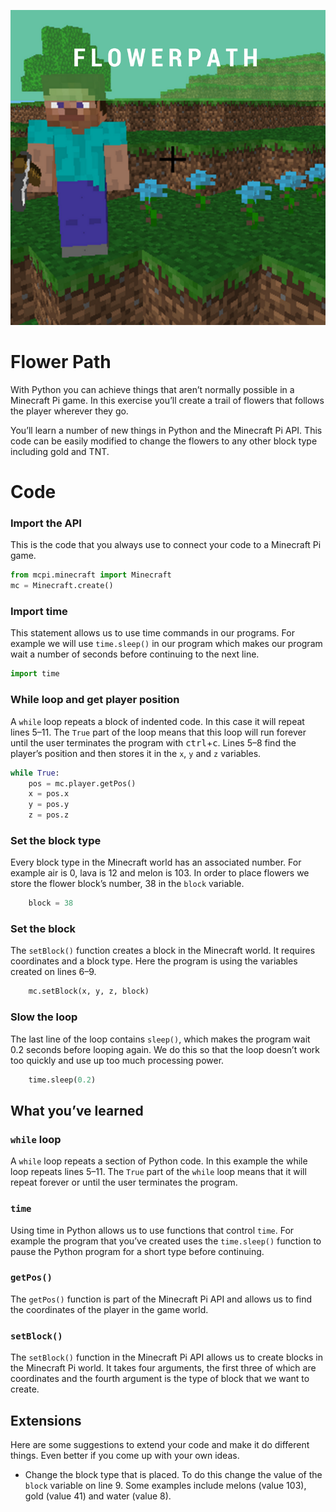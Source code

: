 <div class="intro">

![title cover](/images/covers/2.png)

# Flower Path

With Python you can achieve things that aren’t normally possible in a Minecraft Pi game. In this exercise you’ll create a trail of flowers that follows the player wherever they go.

You’ll learn a number of new things in Python and the Minecraft Pi API. This code can be easily modified to change the flowers to any other block type including gold and TNT.

</div>

<div class="recipe-code">

# Code

<div class="recipe-code-section">

### Import the API

This is the code that you always use to connect your code to a Minecraft Pi game.

```py
from mcpi.minecraft import Minecraft
mc = Minecraft.create()
```

</div>
<div class="recipe-code-section">

### Import time

This statement allows us to use time commands in our programs. For example we will use `time.sleep()` in our program which makes our program wait a number of seconds before continuing to the next line.

```py
import time
```

</div>
<div class="recipe-code-section">

### While loop and get player position

A `while` loop repeats a block of indented code. In this case it will repeat lines 5–11. The `True` part of the loop means that this loop will run forever until the user terminates the program with <kbd>ctrl</kbd>+<kbd>c</kbd>. Lines 5–8 find the player’s position and then stores it in the `x`, `y` and `z` variables.

```py
while True:
    pos = mc.player.getPos()
    x = pos.x
    y = pos.y
    z = pos.z
```

</div>
<div class="recipe-code-section">

### Set the block type

Every block type in the Minecraft world has an associated number. For example air is 0, lava is 12 and melon is 103. In order to place flowers we store the flower block’s number, 38 in the `block` variable.

```py
    block = 38
```

</div>
<div class="recipe-code-section">

### Set the block

The `setBlock()` function creates a block in the Minecraft world. It requires coordinates and a block type. Here the program is using the variables created on lines 6–9.

```py
    mc.setBlock(x, y, z, block)
```

</div>
<div class="recipe-code-section">

### Slow the loop

The last line of the loop contains `sleep()`, which makes the program wait 0.2 seconds before looping again. We do this so that the loop doesn’t work too quickly and use up too much processing power.

```py
    time.sleep(0.2)
```

</div>

</div>

<div class="summary">
<div class="what-youve-learned">

## What you’ve learned

### `while` loop

A `while` loop repeats a section of Python code. In this example the while loop repeats lines 5–11. The `True` part of the `while` loop means that it will repeat forever or until the user terminates the program.

### `time`

Using time in Python allows us to use functions that control `time`. For example the program that you’ve created uses the `time.sleep()` function to pause the Python program for a short type before continuing.

### `getPos()`

The `getPos()` function is part of the Minecraft Pi API and allows us to find the coordinates of the player in the game world.

### `setBlock()`

The `setBlock()` function in the Minecraft Pi API allows us to create blocks in the Minecraft Pi world. It takes four arguments, the first three of which are coordinates and the fourth argument is the type of block that we want to create.

</div>

<div class="extension">

## Extensions

Here are some suggestions to extend your code and make it do different things. Even better if you come up with your own ideas.

* Change the block type that is placed. To do this change the value of the `block` variable on line 9. Some examples include melons (value 103), gold (value 41) and water (value 8).

</div>
</div>